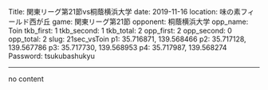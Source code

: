 Title: 関東リーグ第21節vs桐蔭横浜大学
date: 2019-11-16
location: 味の素フィールド西が丘
game: 関東リーグ第21節
opponent: 桐蔭横浜大学
opp_name: Toin
tkb_first: 1
tkb_second: 1
tkb_total: 2
opp_first: 2
opp_second: 0
opp_total: 2
slug: 21sec_vsToin
p1: 35.716871, 139.568466
p2: 35.717128, 139.567786
p3: 35.717730, 139.568953
p4: 35.717987, 139.568274
Password: tsukubashukyu



---
no content
